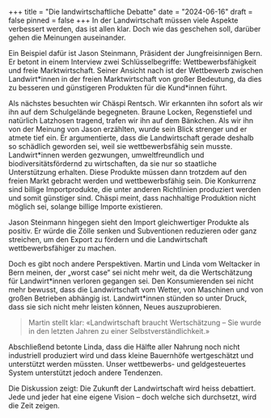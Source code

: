 +++
title = "Die landwirtschaftliche Debatte"
date = "2024-06-16"
draft = false
pinned = false
+++
In der Landwirtschaft müssen viele Aspekte verbessert werden, das ist allen klar. Doch wie das geschehen soll, darüber gehen die Meinungen auseinander.

Ein Beispiel dafür ist Jason Steinmann, Präsident der Jungfreisinnigen Bern. Er betont in einem Interview zwei Schlüsselbegriffe: Wettbewerbsfähigkeit und freie Marktwirtschaft. Seiner Ansicht nach ist der Wettbewerb zwischen Landwirt\*innen in der freien Marktwirtschaft von großer Bedeutung, da dies zu besseren und günstigeren Produkten für die Kund\*innen führt.

Als nächstes besuchten wir Chäspi Rentsch. Wir erkannten ihn sofort als wir ihn auf dem Schulgelände begegneten. Braune Locken, Regenstiefel und natürlich Latzhosen tragend, trafen wir ihn auf dem Bänkchen. Als wir ihn von der Meinung von Jason erzählten, wurde sein Blick strenger und er atmete tief ein. Er argumentierte, dass die Landwirtschaft gerade deshalb so schädlich geworden sei, weil sie wettbewerbsfähig sein musste. Landwirt*innen werden gezwungen, umweltfreundlich und biodiversitätsfördernd zu wirtschaften, da sie nur so staatliche Unterstützung erhalten. Diese Produkte müssen dann trotzdem auf den freien Markt gebracht werden und wettbewerbsfähig sein. Die Konkurrenz sind billige Importprodukte, die unter anderen Richtlinien produziert werden und somit günstiger sind. Chäspi meint, dass nachhaltige Produktion nicht möglich sei, solange billige Importe existieren.

Jason Steinmann hingegen sieht den Import gleichwertiger Produkte als positiv. Er würde die Zölle senken und Subventionen reduzieren oder ganz streichen, um den Export zu fördern und die Landwirtschaft wettbewerbsfähiger zu machen.

Doch es gibt noch andere Perspektiven. Martin und Linda vom Weltacker in Bern meinen, der „worst case“ sei nicht mehr weit, da die Wertschätzung für Landwirt\*innen verloren gegangen sei. Den Konsumierenden sei nicht mehr bewusst, dass die Landwirtschaft vom Wetter, von Maschinen und von großen Betrieben abhängig ist. Landwirt\*innen stünden so unter Druck, dass sie sich nicht mehr leisten können, Neues auszuprobieren.

> Martin stellt klar: «Landwirtschaft braucht Wertschätzung – Sie wurde in den letzten Jahren zu einer Selbstverständlichkeit.»

Abschließend betonte Linda, dass die Hälfte aller Nahrung noch nicht industriell produziert wird und dass kleine Bauernhöfe wertgeschätzt und unterstützt werden müssten. Unser wettbewerbs- und geldgesteuertes System unterstützt jedoch andere Tendenzen.

Die Diskussion zeigt: Die Zukunft der Landwirtschaft wird heiss debattiert. Jede und jeder hat eine eigene Vision – doch welche sich durchsetzt, wird die Zeit zeigen.